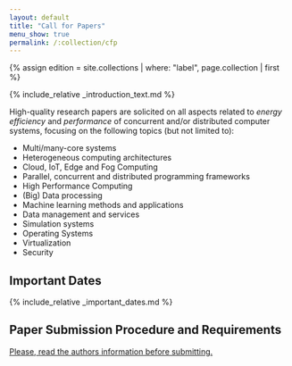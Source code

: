 ```yaml
---
layout: default
title: "Call for Papers"
menu_show: true
permalink: /:collection/cfp
---
```


{% assign edition = site.collections | where: "label", page.collection | first %}

{% include_relative _introduction_text.md %}

High-quality research papers are solicited on all aspects related to *energy efficiency* and *performance* of concurrent and/or distributed computer systems, focusing on the following topics (but not limited to):

-   Multi/many-core systems
-   Heterogeneous computing architectures
-   Cloud, IoT, Edge and Fog Computing
-   Parallel, concurrent and distributed programming frameworks
-   High Performance Computing
-   (Big) Data processing
-   Machine learning methods and applications
-   Data management and services
-   Simulation systems
-   Operating Systems
-   Virtualization
-   Security


## Important Dates

{% include_relative _important_dates.md %}

## Paper Submission Procedure and Requirements

[Please, read the authors information before submitting.](authors)
